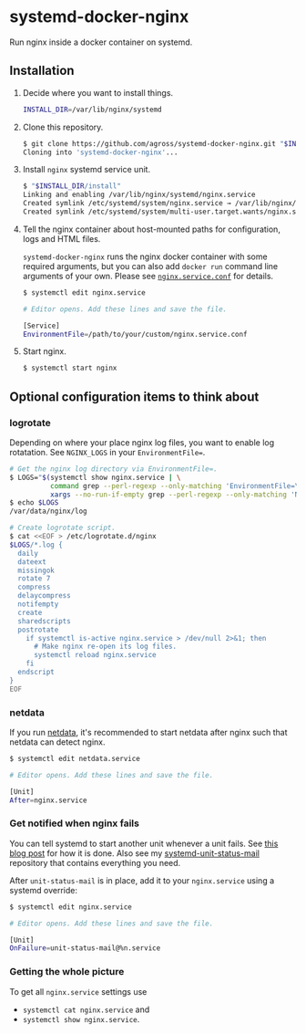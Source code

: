 # systemd-docker-nginx

Run nginx inside a docker container on systemd.

## Installation

1. Decide where you want to install things.

   ```sh
   INSTALL_DIR=/var/lib/nginx/systemd
   ```

1. Clone this repository.

   ```sh
   $ git clone https://github.com/agross/systemd-docker-nginx.git "$INSTALL_DIR"
   Cloning into 'systemd-docker-nginx'...
   ```

1. Install `nginx` systemd service unit.

   ```sh
   $ "$INSTALL_DIR/install"
   Linking and enabling /var/lib/nginx/systemd/nginx.service
   Created symlink /etc/systemd/system/nginx.service → /var/lib/nginx/systemd/nginx.service.
   Created symlink /etc/systemd/system/multi-user.target.wants/nginx.service → /var/lib/nginx/systemd/nginx.service.
   ```

1. Tell the nginx container about host-mounted paths for configuration, logs and HTML files.

   `systemd-docker-nginx` runs the nginx docker container with some required
   arguments, but you can also add `docker run` command line arguments of your
   own. Please see
   [`nginx.service.conf`](https://github.com/agross/systemd-docker-nginx/blob/master/nginx.service.conf)
   for details.

   ```sh
   $ systemctl edit nginx.service

   # Editor opens. Add these lines and save the file.

   [Service]
   EnvironmentFile=/path/to/your/custom/nginx.service.conf
   ```

1. Start nginx.
   ```sh
   $ systemctl start nginx
   ```

## Optional configuration items to think about

### logrotate

Depending on where your place nginx log files, you want to enable log rotatation. See `NGINX_LOGS` in
your `EnvironmentFile=`.

```sh
# Get the nginx log directory via EnvironmentFile=.
$ LOGS="$(systemctl show nginx.service | \
          command grep --perl-regexp --only-matching 'EnvironmentFile=\K.*(?= \(ignore_errors=)' | \
          xargs --no-run-if-empty grep --perl-regexp --only-matching 'NGINX_LOGS=\K.*')"
$ echo $LOGS
/var/data/nginx/log

# Create logrotate script.
$ cat <<EOF > /etc/logrotate.d/nginx
$LOGS/*.log {
  daily
  dateext
  missingok
  rotate 7
  compress
  delaycompress
  notifempty
  create
  sharedscripts
  postrotate
    if systemctl is-active nginx.service > /dev/null 2>&1; then
      # Make nginx re-open its log files.
      systemctl reload nginx.service
    fi
  endscript
}
EOF
```

### netdata

If you run [netdata](https://github.com/firehol/netdata), it's recommended to
start netdata after nginx such that netdata can detect nginx.

```sh
$ systemctl edit netdata.service

# Editor opens. Add these lines and save the file.

[Unit]
After=nginx.service
```

### Get notified when nginx fails

You can tell systemd to start another unit whenever a unit fails. See
[this blog post](http://northernlightlabs.se/systemd.status.mail.on.unit.failure)
for how it is done. Also see my
[systemd-unit-status-mail](https://github.com/agross/systemd-unit-status-mail)
repository that contains everything you need.

After `unit-status-mail` is in place, add it to your `nginx.service` using a
systemd override:

```sh
$ systemctl edit nginx.service

# Editor opens. Add these lines and save the file.

[Unit]
OnFailure=unit-status-mail@%n.service
```

### Getting the whole picture

To get all `nginx.service` settings use

* `systemctl cat nginx.service` and
* `systemctl show nginx.service`.
